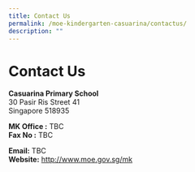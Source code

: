 ```yaml
---
title: Contact Us
permalink: /moe-kindergarten-casuarina/contactus/
description: ""
---
```

Contact Us
==========

**Casuarina Primary School**<br>
30 Pasir Ris Street 41<br>
Singapore 518935<br>

**MK Office :** TBC<br>
**Fax No :** TBC<br>

**Email:** TBC<br>
**Website:** http://www.moe.gov.sg/mk
